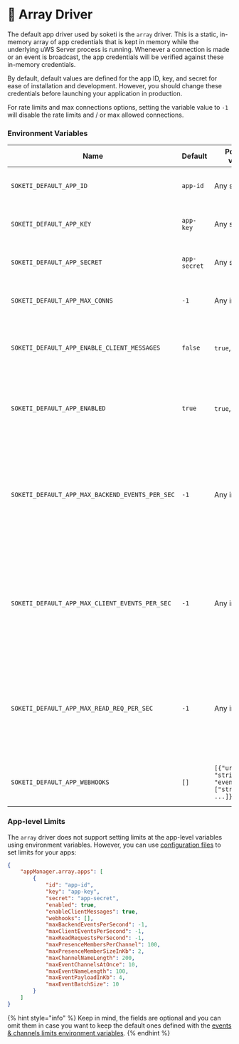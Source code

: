 # 🧬 Array Driver

The default app driver used by soketi is the `array` driver. This is a static, in-memory array of app credentials that is kept in memory while the underlying uWS Server process is running. Whenever a connection is made or an event is broadcast, the app credentials will be verified against these in-memory credentials.

By default, default values are defined for the app ID, key, and secret for ease of installation and development. However, you should change these credentials before launching your application in production.

For rate limits and max connections options, setting the variable value to `-1` will disable the rate limits and / or max allowed connections.

### Environment Variables

| Name                                            | Default      | Possible values                                            | Description                                                                                                                                                                                |
| ----------------------------------------------- | ------------ | ---------------------------------------------------------- | ------------------------------------------------------------------------------------------------------------------------------------------------------------------------------------------ |
| `SOKETI_DEFAULT_APP_ID`                         | `app-id`     | Any string                                                 | The default app id for the array driver.                                                                                                                                                   |
| `SOKETI_DEFAULT_APP_KEY`                        | `app-key`    | Any string                                                 | The default app key for the array driver.                                                                                                                                                  |
| `SOKETI_DEFAULT_APP_SECRET`                     | `app-secret` | Any string                                                 | The default app secret for the array driver.                                                                                                                                               |
| `SOKETI_DEFAULT_APP_MAX_CONNS`                  | `-1`         | Any integer                                                | The default app's limit of concurrent connections.                                                                                                                                         |
| `SOKETI_DEFAULT_APP_ENABLE_CLIENT_MESSAGES`     | `false`      | `true`, `false`                                            | Whether client messages should be enabled for the app.                                                                                                                                     |
| `SOKETI_DEFAULT_APP_ENABLED`                    | `true`       | `true`, `false`                                            | Whether the app is activated. This option can be used to disable an app.                                                                                                                   |
| `SOKETI_DEFAULT_APP_MAX_BACKEND_EVENTS_PER_SEC` | `-1`         | Any integer                                                | The default app's limit of `/events` endpoint events broadcast per second. You can [configure rate limiting database store](../rate-limiting-and-limits/broadcast-rate-limiting.md)        |
| `SOKETI_DEFAULT_APP_MAX_CLIENT_EVENTS_PER_SEC`  | `-1`         | Any integer                                                | The default app's limit of client events broadcast per second by a single socket. You can [configure rate limiting database store](../rate-limiting-and-limits/broadcast-rate-limiting.md) |
| `SOKETI_DEFAULT_APP_MAX_READ_REQ_PER_SEC`       | `-1`         | Any integer                                                | The default app's limit of read endpoint calls per second. You can [configure rate limiting database store](../rate-limiting-and-limits/broadcast-rate-limiting.md)                        |
| `SOKETI_DEFAULT_APP_WEBHOOKS`                   | `[]`         | `[{"url": "string", "event_types": ["string", ...]}, ...]` | The webhooks list for the app. See below                                                                                                                                                   |

### App-level Limits

The `array` driver does not support setting limits at the app-level variables using environment variables. However, you can use [configuration files](../getting-started/environment-variables.md#file-configuration) to set limits for your apps:

```json
{
    "appManager.array.apps": [
        {
            "id": "app-id",
            "key": "app-key",
            "secret": "app-secret",
            "enabled": true,
            "enableClientMessages": true,
            "webhooks": [],
            "maxBackendEventsPerSecond": -1,
            "maxClientEventsPerSecond": -1,
            "maxReadRequestsPerSecond": -1,
            "maxPresenceMembersPerChannel": 100,
            "maxPresenceMemberSizeInKb": 2,
            "maxChannelNameLength": 200,
            "maxEventChannelsAtOnce": 10,
            "maxEventNameLength": 100,
            "maxEventPayloadInKb": 4,
            "maxEventBatchSize": 10
        }
    ]
}
```

{% hint style="info" %}
Keep in mind, the fields are optional and you can omit them in case you want to keep the default ones defined with the [events & channels limits environment variables](../rate-limiting-and-limits/events-and-channels-limits.md).
{% endhint %}
